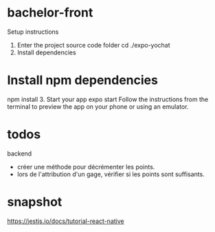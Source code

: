 # bachelor-front

Setup instructions

1. Enter the project source code folder
   cd ./expo-yochat
2. Install dependencies

# Install npm dependencies

npm install 3. Start your app
expo start
Follow the instructions from the terminal to preview the app on your phone or using an emulator.

# todos

backend

- créer une méthode pour décrémenter les points.
- lors de l'attribution d'un gage, vérifier si les points sont suffisants.

# snapshot

https://jestjs.io/docs/tutorial-react-native
